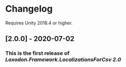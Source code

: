 # Changelog

Requires Unity 2018.4 or higher.

## [2.0.0] - 2020-07-02
### This is the first release of *Loxodon.Framework.LocalizationsForCsv 2.0*

